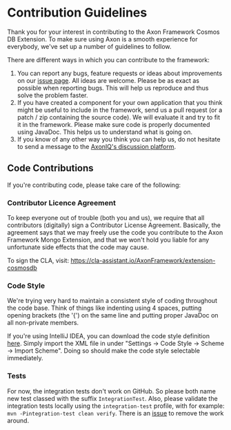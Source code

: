 # Contribution Guidelines

Thank you for your interest in contributing to the Axon Framework Cosmos DB Extension. To make sure using Axon is a
smooth
experience for everybody, we've set up a number of guidelines to follow.

There are different ways in which you can contribute to the framework:

1. You can report any bugs, feature requests or ideas about improvements on
   our [issue page](https://github.com/AxonFramework/extension-cosmosdb/issues/new/choose). All ideas are welcome.
   Please
   be as exact as possible when reporting bugs. This will help us reproduce and thus solve the problem faster.
2. If you have created a component for your own application that you think might be useful to include in the framework,
   send us a pull request (or a patch / zip containing the source code). We will evaluate it and try to fit it in the
   framework. Please make sure code is properly documented using JavaDoc. This helps us to understand what is going on.
3. If you know of any other way you think you can help us, do not hesitate to send a message to
   the [AxonIQ's discussion platform](https://discuss.axoniq.io/).

## Code Contributions

If you're contributing code, please take care of the following:

### Contributor Licence Agreement

To keep everyone out of trouble (both you and us), we require that all contributors (digitally) sign a Contributor
License Agreement. Basically, the agreement says that we may freely use the code you contribute to the Axon Framework
Mongo Extension, and that we won't hold you liable for any unfortunate side effects that the code may cause.

To sign the CLA, visit: https://cla-assistant.io/AxonFramework/extension-cosmosdb

### Code Style

We're trying very hard to maintain a consistent style of coding throughout the code base. Think of things like indenting
using 4 spaces, putting opening brackets (the '{') on the same line and putting proper JavaDoc on all non-private
members.

If you're using IntelliJ IDEA, you can download the code style
definition [here](https://github.com/AxonFramework/AxonFramework/blob/master/axon_code_style.xml). Simply import the XML
file in under "Settings -> Code Style -> Scheme -> Import Scheme". Doing so should make the code style selectable
immediately.

### Tests

For now, the integration tests don't work on GitHub. So please both name new test classed with the suffix
`IntegrationTest`. Also, please validate the integration tests locally using the `integration-test` profile, with for
example: `mvn -Pintegration-test clean verify`. There is an
[issue](https://github.com/AxonFramework/extension-cosmosdb/issues/2) to remove the work around.
